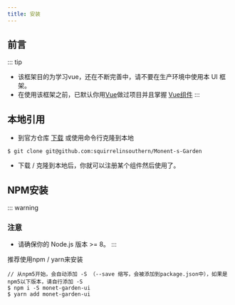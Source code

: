 ```yaml
---
title: 安装
---
```


## 前言
::: tip
* 该框架目的为学习vue，还在不断完善中，请不要在生产环境中使用本 UI 框架。
* 在使用该框架之前，已默认你用[Vue](https://cn.vuejs.org/)做过项目并且掌握 [Vue组件](https://cn.vuejs.org/v2/guide/components.html)
:::

## 本地引用
* 到官方仓库 [下载](https://github.com/squirrelinsouthern/Monent-s-Garden) 或使用命令行克隆到本地
```$xslt
$ git clone git@github.com:squirrelinsouthern/Monent-s-Garden
```
* 下载 / 克隆到本地后，你就可以注册某个组件然后使用了。

## NPM安装

::: warning
### 注意
* 请确保你的 Node.js 版本 >= 8。
::: 

推荐使用npm / yarn来安装

```$xslt
// 从npm5开始，会自动添加 -S （--save 缩写，会被添加到package.json中），如果是npm5以下版本，请自行添加 -S
$ npm i -S monet-garden-ui
$ yarn add monet-garden-ui
```